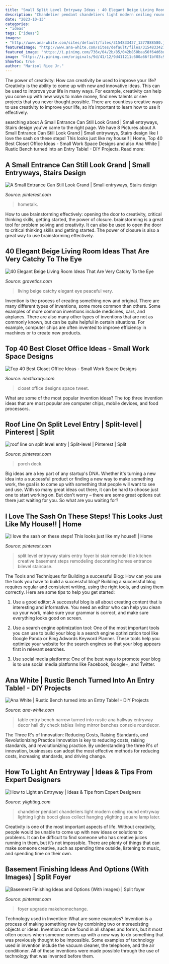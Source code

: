 ```yaml
---
title: "Small Split Level Entryway Ideas : 40 Elegant Beige Living Room Ideas That Are Very Catchy To The Eye"
description: "Chandelier pendant chandeliers light modern ceiling round entryway lighting lights bocci glass collect hanging ylighting square lamp later"
date: "2023-10-13"
categories:
- "ideas"
tags: ["ideas"]
images:
- "http://www.ana-white.com/sites/default/files/3154833427_1377888580.jpg"
featuredImage: "http://www.ana-white.com/sites/default/files/3154833427_1377888580.jpg"
featured_image: "https://i.pinimg.com/736x/04/2b/85/042b850baa56f64d6bdc19f326d5fb47.jpg"
image: "https://i.pinimg.com/originals/9d/41/12/9d411211c600a66f1bf03c9a2c34bf72.jpg"
ShowToc: true
author: "Marisol Rice Jr."
---
```



The power of creativity: How can creativity be used to improve your life?
Creativity is the ability to come up with new and innovative ideas. This can be used to improve your life in many ways. For example, creativity can help you come up with new ways to make money, find new talents or see projects that you never thought possible. There are countless creative ways to use creativity to improve your life, so it’s important to learn how to use it effectively.

	

		
searching about A Small Entrance Can Still Look Grand | Small entryways, Stairs design you've came to the right page. We have 8 Pictures about A Small Entrance Can Still Look Grand | Small entryways, Stairs design like I love the sash on these steps! This looks just like my house!! | Home, Top 40 Best Closet Office Ideas - Small Work Space Designs and also Ana White | Rustic Bench turned into an Entry Table! - DIY Projects. Read more:
		
    
## A Small Entrance Can Still Look Grand | Small Entryways, Stairs Design

<img loading=lazy src="https://i.pinimg.com/originals/00/a2/75/00a275c9815c4671ca30787801490849.jpg" onerror="this.onerror=null;this.src='https://tse1.mm.bing.net/th?id=OIP.8z-S_ooOyw7SAxyY5MQK4AHaJ4&amp;pid=15.1';" alt="A Small Entrance Can Still Look Grand | Small entryways, Stairs design">

_Source: pinterest.com_

>hometalk. 

	

How to use brainstorming effectively: opening the door to creativity, critical thinking skills, getting started, the power of closure.
brainstorming is a great tool for problem solving and creativity. It can also be used to open the door to critical thinking skills and getting started. The power of closure is also a great way to use brainstorming effectively.

    
## 40 Elegant Beige Living Room Ideas That Are Very Catchy To The Eye

<img loading=lazy src="https://www.gravetics.com/wp-content/uploads/2017/09/Beige-and-white-living-room-ideas.jpg" onerror="this.onerror=null;this.src='https://tse2.mm.bing.net/th?id=OIP.FO_uP2kW3Z_dfO0FPREXkgHaJr&amp;pid=15.1';" alt="40 Elegant Beige Living Room Ideas That Are Very Catchy To the Eye">

_Source: gravetics.com_

>living beige catchy elegant eye peaceful very. 

	

Invention is the process of creating something new and original. There are many different types of inventions, some more common than others. Some examples of more common inventions include medicines, cars, and airplanes. There are also many other types of inventions that are not as commonly known, but can be quite helpful in certain situations. For example, computer chips are often invented to improve efficiency in machines or to create new products.

    
## Top 40 Best Closet Office Ideas - Small Work Space Designs

<img loading=lazy src="http://nextluxury.com/wp-content/uploads/masculine-grey-interior-closet-office-design.jpg" onerror="this.onerror=null;this.src='https://tse3.mm.bing.net/th?id=OIP.pju8yMWO3FSYkteVwBd0PQAAAA&amp;pid=15.1';" alt="Top 40 Best Closet Office Ideas - Small Work Space Designs">

_Source: nextluxury.com_

>closet office designs space tweet. 

	

What are some of the most popular invention ideas?
The top three invention ideas that are most popular are computer chips, mobile devices, and food processors.

    
## Roof Line On Split Level Entry | Split-level | Pinterest | Split

<img loading=lazy src="https://i.pinimg.com/736x/04/2b/85/042b850baa56f64d6bdc19f326d5fb47.jpg" onerror="this.onerror=null;this.src='https://tse3.mm.bing.net/th?id=OIP.Ioo4xpV5ajcu9gNdKqhiSAHaFj&amp;pid=15.1';" alt="roof line on split level entry | Split-level | Pinterest | Split">

_Source: pinterest.com_

>porch deck. 

	

Big ideas are a key part of any startup's DNA. Whether it's turning a new idea into a successful product or finding a new way to make something work, the goal is to come up with something that people will want to see and use. With so many great ideas out there, it can be hard to choose just one to start working on. But don't worry – there are some great options out there just waiting for you. So what are you waiting for?

    
## I Love The Sash On These Steps! This Looks Just Like My House!! | Home

<img loading=lazy src="https://i.pinimg.com/originals/9d/41/12/9d411211c600a66f1bf03c9a2c34bf72.jpg" onerror="this.onerror=null;this.src='https://tse1.mm.bing.net/th?id=OIP.1kqKZb6wTI-hR48m2cw9jgHaJ4&amp;pid=15.1';" alt="I love the sash on these steps! This looks just like my house!! | Home">

_Source: pinterest.com_

>split level entryway stairs entry foyer bi stair remodel tile kitchen creative basement steps remodeling decorating homes entrance bilevel staircase. 

	

The Tools and Techniques for Building a successful Blog: How can you use the tools you have to build a successful blog?
Building a successful blog requires regular and consistent writing, using the right tools, and using them correctly. Here are some tips to help you get started:
1. Use a good editor: A successful blog is all about creating content that is interesting and informative. You need an editor who can help you clean up your work, make sure your grammar is correct, and make sure everything looks good on screen.

2. Use a search engine optimization tool: One of the most important tools you can use to build your blog is a search engine optimization tool like Google Panda or Bing Adwords Keyword Planner. These tools help you optimize your website for the search engines so that your blog appears first in relevant searches.

3. Use social media platforms: One of the best ways to promote your blog is to use social media platforms like Facebook, Google+, and Twitter.

    
## Ana White | Rustic Bench Turned Into An Entry Table! - DIY Projects

<img loading=lazy src="http://www.ana-white.com/sites/default/files/3154833427_1377888580.jpg" onerror="this.onerror=null;this.src='https://tse3.mm.bing.net/th?id=OIP.0BvDaUY2kkOM-4F08bVDlwHaKG&amp;pid=15.1';" alt="Ana White | Rustic Bench turned into an Entry Table! - DIY Projects">

_Source: ana-white.com_

>table entry bench narrow turned into rustic ana hallway entryway decor hall diy check tables living mirror benches console roundecor. 

	

The Three R's of Innovation: Reducing Costs, Raising Standards, and Revolutionizing Practice
Innovation is key to reducing costs, raising standards, and revolutionizing practice. By understanding the three R's of innovation, businesses can adopt the most effective methods for reducing costs, increasing standards, and driving change.

    
## How To Light An Entryway | Ideas &amp; Tips From Expert Designers

<img loading=lazy src="http://www.ylighting.com/blog/wp-content/uploads/2015/09/14.36-square-pendant-chandelier-bocci.jpg" onerror="this.onerror=null;this.src='https://tse2.mm.bing.net/th?id=OIP.X0gx3M1T585HKW_zQkJAmAHaHa&amp;pid=15.1';" alt="How to Light an Entryway | Ideas &amp; Tips from Expert Designers">

_Source: ylighting.com_

>chandelier pendant chandeliers light modern ceiling round entryway lighting lights bocci glass collect hanging ylighting square lamp later. 

	

Creativity is one of the most important aspects of life. Without creativity, people would be unable to come up with new ideas or solutions to problems. It can be difficult to find someone who has creative juices running in them, but it’s not impossible. There are plenty of things that can make someone creative, such as spending time outside, listening to music, and spending time on their own.

    
## Basement Finishing Ideas And Options (With Images) | Split Foyer

<img loading=lazy src="https://i.pinimg.com/originals/a3/6c/a2/a36ca232662fc98b77859c2f99d6127b.jpg" onerror="this.onerror=null;this.src='https://tse1.mm.bing.net/th?id=OIP.yIJBbFWM5hRg3Q3VJbndJAHaJ4&amp;pid=15.1';" alt="Basement Finishing Ideas and Options (With images) | Split foyer">

_Source: pinterest.com_

>foyer upgrade makehomechange. 

	

Technology used in Invention: What are some examples?
Invention is a process of making something new by combining two or moreexisting objects or ideas. Invention can be found in all shapes and forms, but it most often occurs when someone comes up with a new way to do something that was previously thought to be impossible. 
Some examples of technology used in invention include the vacuum cleaner, the telephone, and the air conditioner. All of these inventions were made possible through the use of technology that was invented before them.

